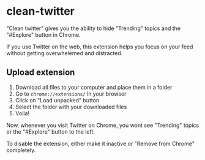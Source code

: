 # clean-twitter
"Clean twitter" gives you the ability to hide "Trending" topics and the "#Explore" button in Chrome.

If you use Twitter on the web, this extension helps you focus on your feed without getting overwhelemed and distracted.

## Upload extension
1. Download all files to your computer and place them in a folder
2. Go to `chrome://extensions/` in your browser
3. Click on "Load unpacked" button
4. Select the folder with your downloaded files
5. Voila!

Now, whenever you visit Twitter on Chrome, you wont see "Trending" topics or the "#Explore" button to the left.

To disable the extension, either make it inactive or "Remove from Chrome" completely.
